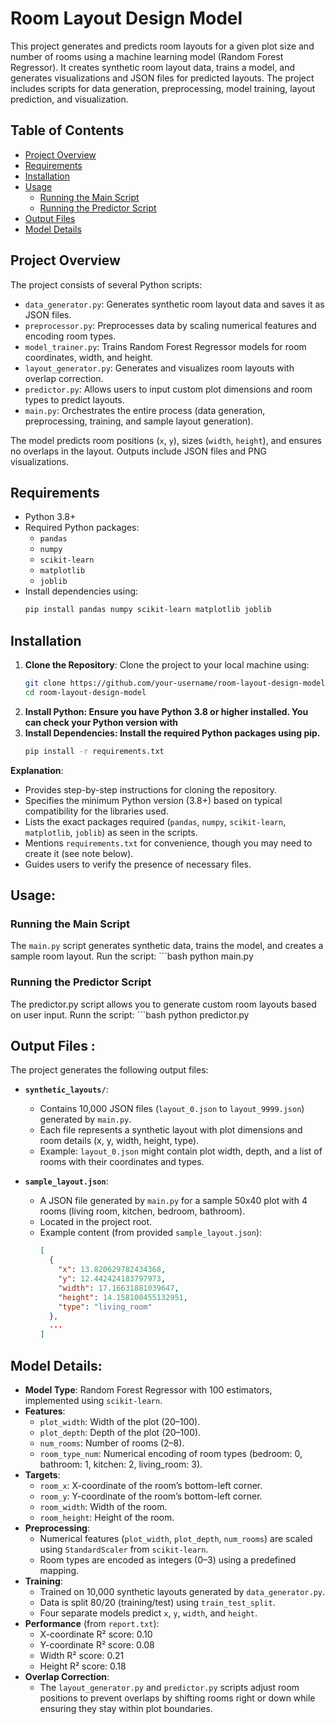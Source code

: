 # Room Layout Design Model

This project generates and predicts room layouts for a given plot size and number of rooms using a machine learning model (Random Forest Regressor). It creates synthetic room layout data, trains a model, and generates visualizations and JSON files for predicted layouts. The project includes scripts for data generation, preprocessing, model training, layout prediction, and visualization.

## Table of Contents
- [Project Overview](#project-overview)
- [Requirements](#requirements)
- [Installation](#installation)
- [Usage](#usage)
  - [Running the Main Script](#running-the-main-script)
  - [Running the Predictor Script](#running-the-predictor-script)
- [Output Files](#output-files)
- [Model Details](#model-details)


## Project Overview
The project consists of several Python scripts:
- `data_generator.py`: Generates synthetic room layout data and saves it as JSON files.
- `preprocessor.py`: Preprocesses data by scaling numerical features and encoding room types.
- `model_trainer.py`: Trains Random Forest Regressor models for room coordinates, width, and height.
- `layout_generator.py`: Generates and visualizes room layouts with overlap correction.
- `predictor.py`: Allows users to input custom plot dimensions and room types to predict layouts.
- `main.py`: Orchestrates the entire process (data generation, preprocessing, training, and sample layout generation).

The model predicts room positions (`x`, `y`), sizes (`width`, `height`), and ensures no overlaps in the layout. Outputs include JSON files and PNG visualizations.

## Requirements
- Python 3.8+
- Required Python packages:
  - `pandas`
  - `numpy`
  - `scikit-learn`
  - `matplotlib`
  - `joblib`
- Install dependencies using:
  ```bash
  pip install pandas numpy scikit-learn matplotlib joblib

## Installation

1. **Clone the Repository**:
   Clone the project to your local machine using:
   ```bash
   git clone https://github.com/your-username/room-layout-design-model.git
   cd room-layout-design-model
2. **Install Python: Ensure you have Python 3.8 or higher installed. You can check your Python version with**
3. **Install Dependencies: Install the required Python packages using pip.**
   ```bash
   pip install -r requirements.txt
**Explanation**:
- Provides step-by-step instructions for cloning the repository.
- Specifies the minimum Python version (3.8+) based on typical compatibility for the libraries used.
- Lists the exact packages required (`pandas`, `numpy`, `scikit-learn`, `matplotlib`, `joblib`) as seen in the scripts.
- Mentions `requirements.txt` for convenience, though you may need to create it (see note below).
- Guides users to verify the presence of necessary files.

## Usage:
  ### Running the Main Script
  The `main.py` script generates synthetic data, trains the model, and creates a sample room layout.
  Run the script:
     ```bash
     python main.py
  ### Running the Predictor Script
  The predictor.py script allows you to generate custom room layouts based on user input.
  Runn the script:
    ```bash
    python predictor.py

## Output Files :

The project generates the following output files:

- **`synthetic_layouts/`**:
  - Contains 10,000 JSON files (`layout_0.json` to `layout_9999.json`) generated by `main.py`.
  - Each file represents a synthetic layout with plot dimensions and room details (x, y, width, height, type).
  - Example: `layout_0.json` might contain plot width, depth, and a list of rooms with their coordinates and types.

- **`sample_layout.json`**:
  - A JSON file generated by `main.py` for a sample 50x40 plot with 4 rooms (living room, kitchen, bedroom, bathroom).
  - Located in the project root.
  - Example content (from provided `sample_layout.json`):
    ```json
    [
      {
        "x": 13.820629782434368,
        "y": 12.442424183797973,
        "width": 17.16631881039647,
        "height": 14.158100455132951,
        "type": "living_room"
      },
      ...
    ]

## Model Details:

- **Model Type**: Random Forest Regressor with 100 estimators, implemented using `scikit-learn`.
- **Features**:
  - `plot_width`: Width of the plot (20–100).
  - `plot_depth`: Depth of the plot (20–100).
  - `num_rooms`: Number of rooms (2–8).
  - `room_type_num`: Numerical encoding of room types (bedroom: 0, bathroom: 1, kitchen: 2, living_room: 3).
- **Targets**:
  - `room_x`: X-coordinate of the room’s bottom-left corner.
  - `room_y`: Y-coordinate of the room’s bottom-left corner.
  - `room_width`: Width of the room.
  - `room_height`: Height of the room.
- **Preprocessing**:
  - Numerical features (`plot_width`, `plot_depth`, `num_rooms`) are scaled using `StandardScaler` from `scikit-learn`.
  - Room types are encoded as integers (0–3) using a predefined mapping.
- **Training**:
  - Trained on 10,000 synthetic layouts generated by `data_generator.py`.
  - Data is split 80/20 (training/test) using `train_test_split`.
  - Four separate models predict `x`, `y`, `width`, and `height`.
- **Performance** (from `report.txt`):
  - X-coordinate R² score: 0.10
  - Y-coordinate R² score: 0.08
  - Width R² score: 0.21
  - Height R² score: 0.18
- **Overlap Correction**:
  - The `layout_generator.py` and `predictor.py` scripts adjust room positions to prevent overlaps by shifting rooms right or down while ensuring they stay within plot boundaries.
